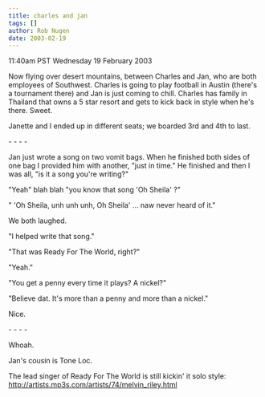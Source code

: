 ```yaml
---
title: charles and jan
tags: []
author: Rob Nugen
date: 2003-02-19
---
```


<p class=date>11:40am PST Wednesday 19 February 2003</p>

<p>Now flying over desert mountains, between Charles and Jan, who are
both employees of Southwest.  Charles is going to play football in
Austin (there's a tournament there) and Jan is just coming to chill.
Charles has family in Thailand that owns a 5 star resort and gets to
kick back in style when he's there.  Sweet.</p>

<p>Janette and I ended up in different seats; we boarded 3rd and 4th
to last.</p>

<p>- - - -</p>

<p>Jan just wrote a song on two vomit bags.  When he finished both
sides of one bag I provided him with another, "just in time."  He
finished and then I was all, "is it a song you're writing?"</p>

<p>"Yeah" blah blah "you know that song 'Oh Sheila' ?"</p>

<p>" 'Oh Sheila, unh unh unh, Oh Sheila' ... naw never heard of it."</p>

<p>We both laughed.</p>

<p>"I helped write that song."</p>

<p>"That was Ready For The World, right?"</p>

<p>"Yeah."</p>

<p>"You get a penny every time it plays?  A nickel?"</p>

<p>"Believe dat.  It's more than a penny and more than a nickel."</p>

<p>Nice.</p>

<p>- - - -</p>

<p>Whoah.</p>

<p>Jan's cousin is Tone Loc.</p>

<p>The lead singer of Ready For The World is still kickin' it solo
style: <a
href="http://artists.mp3s.com/artists/74/melvin_riley.html">http://artists.mp3s.com/artists/74/melvin_riley.html</a>

